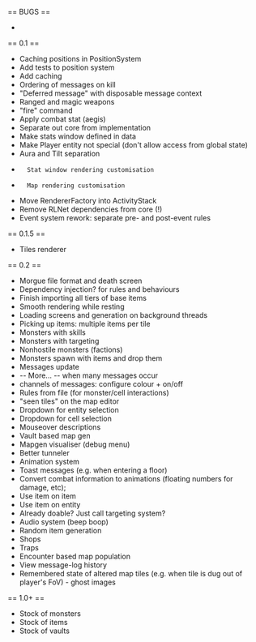 == BUGS ==

- 

== 0.1 ==

- Caching positions in PositionSystem
-	Add tests to position system
-	Add caching
- Ordering of messages on kill
- 	"Deferred message" with disposable message context
- Ranged and magic weapons
- 	"fire" command
- 	Apply combat stat (aegis)
- Separate out core from implementation
- 	Make stats window defined in data
- 	Make Player entity not special (don't allow access from global state)
- 	Aura and Tilt separation
- 		Stat window rendering customisation
- 		Map rendering customisation
- Move RendererFactory into ActivityStack
- Remove RLNet dependencies from core (!)
- Event system rework: separate pre- and post-event rules

== 0.1.5 ==
- Tiles renderer

== 0.2 ==
- Morgue file format and death screen
- Dependency injection? for rules and behaviours
- Finish importing all tiers of base items
- Smooth rendering while resting
- Loading screens and generation on background threads
- Picking up items: multiple items per tile
- Monsters with skills
- 	Monsters with targeting
- Nonhostile monsters (factions)
- Monsters spawn with items and drop them
- Messages update
- 	-- More... -- when many messages occur
- 	channels of messages: configure colour + on/off
- Rules from file (for monster/cell interactions)
- "seen tiles" on the map editor
- Dropdown for entity selection
- Dropdown for cell selection
- Mouseover descriptions
- Vault based map gen
- Mapgen visualiser (debug menu)
- Better tunneler
- Animation system
- 	Toast messages (e.g. when entering a floor)
- 	Convert combat information to animations (floating numbers for damage, etc);
- Use item on item
- Use item on entity
- 	Already doable? Just call targeting system?
- Audio system (beep boop)
- Random item generation
- Shops
- Traps
- Encounter based map population
- View message-log history
- Remembered state of altered map tiles (e.g. when tile is dug out of player's FoV) - ghost images

== 1.0+ ==

- Stock of monsters
- Stock of items
- Stock of vaults